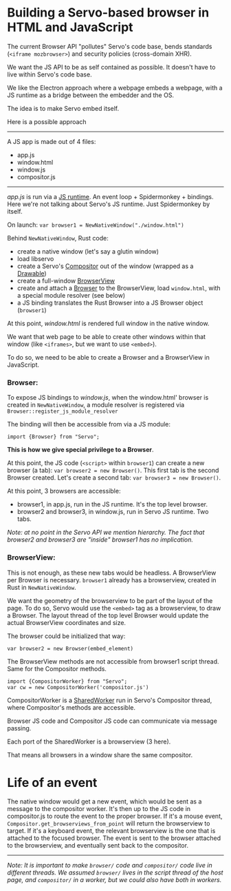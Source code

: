 # Building a Servo-based browser in HTML and JavaScript

The current Browser API "pollutes" Servo's code base, bends standards (`<iframe mozbrowser>`) and security policies (cross-domain XHR).

We want the JS API to be as self contained as possible. It doesn't have to live within Servo's code base.

We like the Electron approach where a webpage embeds a webpage, with a JS runtime as a bridge between the embedder and the OS.

The idea is to make Servo embed itself.

Here is a possible approach

---

A JS app is made out of 4 files:
- app.js
- window.html
- window.js
- compositor.js

___

*app.js* is run via a [JS runtime](https://github.com/servo/servo/issues/7379).
An event loop + Spidermonkey + bindings.
Here we're not talking about Servo's JS runtime. Just Spidermonkey by itself.

On launch: `var browser1 = NewNativeWindow("./window.html")`

Behind `NewNativeWindow`, Rust code:
- create a native window (let's say a glutin window)
- load libservo
- create a Servo's [Compositor](servo_traits/compositor/compositor.rs) out of the window (wrapped as a [Drawable](servo_traits/compositor/compositor.rs))
- create a full-window [BrowserView](servo_traits/compositor/browserview.rs)
- create and attach a [Browser](servo_traits/browser/browser.rs) to the BrowserView, load `window.html`, with a special module resolver (see below)
- a JS binding translates the Rust Browser into a JS Browser object (`browser1`)

At this point, *window.html* is rendered full window in the native window.

We want that web page to be able to create other windows within that window (like `<iframes>`, but we want to use `<embed>`).

To do so, we need to be able to create a Browser and a BrowserView in JavaScript.

### Browser:

To expose JS bindings to *window.js*, when the window.html' browser is created in `NewNativeWindow`, a module resolver is registered via `Browser::register_js_module_resolver`

The binding will then be accessible from via a JS module:

`import {Browser} from "Servo";`

**This is how we give special privilege to a Browser**.

At this point, the JS code (`<script>` within `browser1`) can create a new browser (a tab):
`var browser2 = new Browser()`.
This first tab is the second Browser created.
Let's create a second tab: `var browser3 = new Browser()`.

At this point, 3 browsers are accessible:
- browser1, in app.js, run in the JS runtime. It's the top level browser.
- browser2 and browser3, in window.js, run in Servo JS runtime. Two tabs.

*Note: at no point in the Servo API we mention hierarchy. The fact that browser2 and browser3
are "inside" browser1 has no implication.*

### BrowserView:

This is not enough, as these new tabs would be headless. A BrowserView per Browser is necessary.
`browser1` already has a browserview, created in Rust in `NewNativeWindow`.

We want the geometry of the browserview to be part of the layout of the page.
To do so, Servo would use the `<embed>` tag as a browserview, to draw a Browser.
The layout thread of the top level Browser would update the actual BrowserView
coordinates and size.

The browser could be initialized that way:

`var browser2 = new Browser(embed_element)`

The BrowserView methods are not accessible from browser1 script thread.
Same for the Compositor methods.

```
import {CompositorWorker} from "Servo";
var cw = new CompositorWorker('compositor.js')
```

CompositorWorker is a [SharedWorker](https://html.spec.whatwg.org/multipage/workers.html#sharedworker)
run in Servo's Compositor thread, where Compositor's methods are accessible.

Browser JS code and Compositor JS code can communicate via message passing.

Each port of the SharedWorker is a browserview (3 here).

That means all browsers in a window share the same compositor.

# Life of an event

The native window would get a new event, which would be sent as a message to the compositor
worker. It's then up to the JS code in compositor.js to route the event to the proper browser.
If it's a mouse event, `Compositor.get_browserviews_from_point` will return the browserview to target.
If it's a keyboard event, the relevant browserview is the one that is attached to the focused browser.
The event is sent to the browser attached to the browserview, and eventually sent back to the
compositor.

___

*Note: It is important to make `browser/` code and `compositor/` code live in different threads.
We assumed `browser/` lives in the script thread of the host page, and `compositor/` in a worker,
but we could also have both in workers.*
